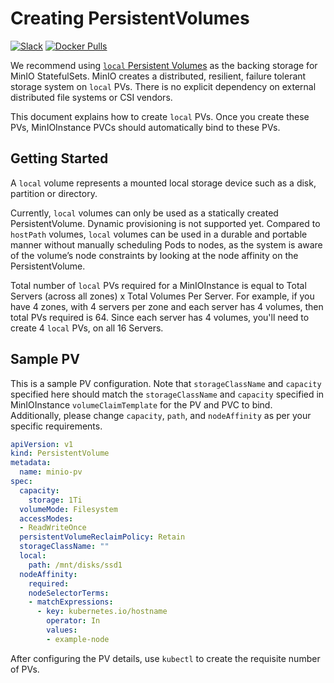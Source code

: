 # Creating PersistentVolumes

[![Slack](https://slack.min.io/slack?type=svg)](https://slack.min.io)
[![Docker Pulls](https://img.shields.io/docker/pulls/minio/k8s-operator.svg?maxAge=604800)](https://hub.docker.com/r/minio/k8s-operator)

We recommend using [`local` Persistent Volumes](https://kubernetes.io/docs/concepts/storage/volumes/#local) as the backing storage for MinIO StatefulSets. MinIO
creates a distributed, resilient, failure tolerant storage system on `local` PVs. There is no explicit dependency on external distributed file systems or CSI vendors.

This document explains how to create `local` PVs. Once you create these PVs, MinIOInstance PVCs should automatically bind to these PVs.

## Getting Started

A `local` volume represents a mounted local storage device such as a disk, partition or directory.

Currently, `local` volumes can only be used as a statically created PersistentVolume. Dynamic provisioning is not supported yet. Compared to `hostPath` volumes, `local` volumes can be used in a durable and portable manner without manually scheduling Pods to nodes, as the system is aware of the volume’s node constraints by looking at the node affinity on the PersistentVolume.

Total number of `local` PVs required for a MinIOInstance is equal to Total Servers (across all zones) x Total Volumes Per Server. For example, if you have 4 zones, with 4 servers per zone and each server has 4 volumes, then total PVs required is 64. Since each server has 4 volumes, you'll need to create 4 `local` PVs, on all 16 Servers.

## Sample PV

This is a sample PV configuration. Note that `storageClassName` and `capacity` specified here should match the `storageClassName` and `capacity` specified in MinIOInstance `volumeClaimTemplate` for the PV and PVC to bind. Additionally, please change `capacity`, `path`, and `nodeAffinity` as per your specific requirements.

```yaml
apiVersion: v1
kind: PersistentVolume
metadata:
  name: minio-pv
spec:
  capacity:
    storage: 1Ti
  volumeMode: Filesystem
  accessModes:
  - ReadWriteOnce
  persistentVolumeReclaimPolicy: Retain
  storageClassName: ""
  local:
    path: /mnt/disks/ssd1
  nodeAffinity:
    required:
    nodeSelectorTerms:
    - matchExpressions:
      - key: kubernetes.io/hostname
        operator: In
        values:
        - example-node
```

After configuring the PV details, use `kubectl` to create the requisite number of PVs.
